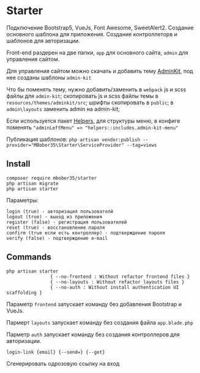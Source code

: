 # Starter

Подключение Bootstrap5, VueJs, Font Awesome, SweetAlert2. Создание основного шаблона для приложения. Создание контроллеторв и шаблонов для авторизации.

Front-end раздерен на две папки, `app` для основного сайта, `admin` для управления сайтом.

Для управления сайтом можно скачать и добавить тему [AdminKit](https://github.com/adminkit/adminkit), под нее созданы шаблоны `admin-kit`

Что бы поменять тему, нужно добавить/заменить в `webpack` js и scss файлы для `admin-kit`; скопировать js и scss файлы темы в `resources/themes/adminkit/src`; шрифты скопировать в `public`; в `admin\layouts` заменить admin на admin-kit;

Если используется пакет [Helpers](https://packagist.org/packages/mbober35/helpers), для структуры меню, в конфиге поменять `"adminLeftMenu" => "helpers::includes.admin-kit-menu"`

Публикация шаблонов: `php artisan vendor:publish --provider="MBober35\Starter\ServiceProvider" --tag=views`

## Install

    composer require mbober35/starter
    php artisan migrate
    php artisan starter

Параметры:
    
    login (true) - авторизация пользователй
    logout (true) - выход из приложения
    register (false) - регистрация пользователей
    reset (true) - восстановление пароля
    confirm (true если есть контроллер) - подтверждение пароля
    verify (false) - подтверждение e-mail

## Commands

    php artisan starter
                    { --no-frontend : Without refactor frontend files }
                    { --no-layouts : Without refactor layouts files }
                    { --no-auth : Without install authentication UI scaffolding }

Параметр `frontend` запускает команду без добавления Bootstrap и VueJs.

Пармерт `layouts` запускает команду без создания файла `app.blade.php`

Парметр `auth` запускает команду без создания контроллеров для авторизации.

    login-link {email} {--send=} {--get}

Сгенерировать одрозовую ссылку на вход

